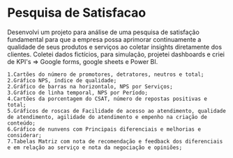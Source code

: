 # Pesquisa de Satisfacao

Desenvolvi um projeto para análise de uma pesquisa de satisfação fundamental para que a empresa possa aprimorar continuamente a qualidade de seus produtos e serviços ao coletar insights diretamente dos clientes.
Coletei dados fictícios, para simulação, projetei dashboards e criei de KPI's => Google forms, google sheets e Power BI.

    1.Cartões do número de promotores, detratores, neutros e total;
    2.Gráfico NPS, índice de qualidade;
    2.Gráfico de barras na horizontalo, NPS por Serviços;
    3.Gráfico de linha temporal, NPS por Período;
    4.Cartões da porcentagem do CSAT, número de repostas positivas e total;
    5.Gráficos de roscas de Facilidade de acesso ao atendimento, qualidade de atendimento, agilidade do atendimento e empenho na criação de conteúdo;
    6.Gráfico de nunvens com Principais diferenciais e melhorias e considerar;
    7.Tabelas Matriz com nota de recomendação e feedback dos diferenciais e em relação ao serviço e nota da negociação e opiniões;
 
